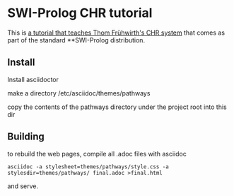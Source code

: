 # SWI-Prolog CHR tutorial

This is [a tutorial that teaches Thom Frühwirth's CHR system](index.adoc) that comes as part of the standard **SWI-Prolog
distribution.

## Install

Install asciidoctor

make a directory /etc/asciidoc/themes/pathways

copy the contents of the pathways directory under the project root into this dir


## Building

to rebuild the web pages, compile all .adoc files with asciidoc

````
asciidoc -a stylesheet=themes/pathways/style.css -a stylesdir=themes/pathways/ final.adoc >final.html
````

and serve.




